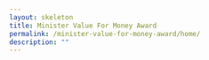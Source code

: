 ```yaml
---
layout: skeleton
title: Minister Value For Money Award
permalink: /minister-value-for-money-award/home/
description: ""
---
```

